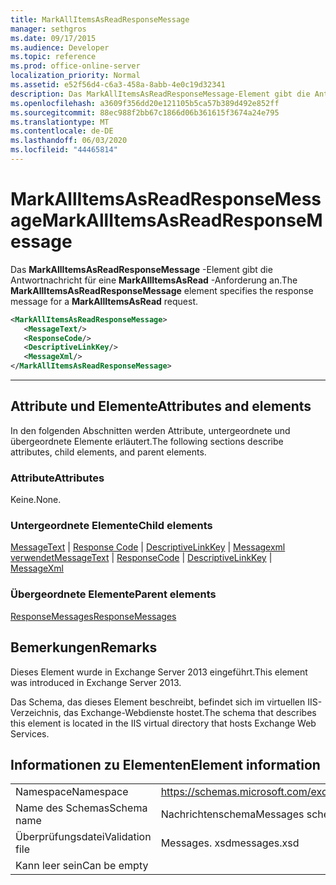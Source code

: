 ```yaml
---
title: MarkAllItemsAsReadResponseMessage
manager: sethgros
ms.date: 09/17/2015
ms.audience: Developer
ms.topic: reference
ms.prod: office-online-server
localization_priority: Normal
ms.assetid: e52f56d4-c6a3-458a-8abb-4e0c19d32341
description: Das MarkAllItemsAsReadResponseMessage-Element gibt die Antwortnachricht für eine MarkAllItemsAsRead-Anforderung an.
ms.openlocfilehash: a3609f356dd20e121105b5ca57b389d492e852ff
ms.sourcegitcommit: 88ec988f2bb67c1866d06b361615f3674a24e795
ms.translationtype: MT
ms.contentlocale: de-DE
ms.lasthandoff: 06/03/2020
ms.locfileid: "44465814"
---
```

# <a name="markallitemsasreadresponsemessage"></a><span data-ttu-id="edb21-103">MarkAllItemsAsReadResponseMessage</span><span class="sxs-lookup"><span data-stu-id="edb21-103">MarkAllItemsAsReadResponseMessage</span></span>

<span data-ttu-id="edb21-104">Das **MarkAllItemsAsReadResponseMessage** -Element gibt die Antwortnachricht für eine **MarkAllItemsAsRead** -Anforderung an.</span><span class="sxs-lookup"><span data-stu-id="edb21-104">The **MarkAllItemsAsReadResponseMessage** element specifies the response message for a **MarkAllItemsAsRead** request.</span></span> 
  
```XML
<MarkAllItemsAsReadResponseMessage>
   <MessageText/>
   <ResponseCode/>
   <DescriptiveLinkKey/>
   <MessageXml/>
</MarkAllItemsAsReadResponseMessage>
```

 ****
## <a name="attributes-and-elements"></a><span data-ttu-id="edb21-105">Attribute und Elemente</span><span class="sxs-lookup"><span data-stu-id="edb21-105">Attributes and elements</span></span>

<span data-ttu-id="edb21-106">In den folgenden Abschnitten werden Attribute, untergeordnete und übergeordnete Elemente erläutert.</span><span class="sxs-lookup"><span data-stu-id="edb21-106">The following sections describe attributes, child elements, and parent elements.</span></span>
  
### <a name="attributes"></a><span data-ttu-id="edb21-107">Attribute</span><span class="sxs-lookup"><span data-stu-id="edb21-107">Attributes</span></span>

<span data-ttu-id="edb21-108">Keine.</span><span class="sxs-lookup"><span data-stu-id="edb21-108">None.</span></span>
  
### <a name="child-elements"></a><span data-ttu-id="edb21-109">Untergeordnete Elemente</span><span class="sxs-lookup"><span data-stu-id="edb21-109">Child elements</span></span>

<span data-ttu-id="edb21-110">[MessageText](messagetext.md)  |  [Response Code](responsecode.md)  |  [DescriptiveLinkKey](descriptivelinkkey.md)  |  [Messagexml verwendet](messagexml.md)</span><span class="sxs-lookup"><span data-stu-id="edb21-110">[MessageText](messagetext.md) | [ResponseCode](responsecode.md) | [DescriptiveLinkKey](descriptivelinkkey.md) | [MessageXml](messagexml.md)</span></span>
  
### <a name="parent-elements"></a><span data-ttu-id="edb21-111">Übergeordnete Elemente</span><span class="sxs-lookup"><span data-stu-id="edb21-111">Parent elements</span></span>

[<span data-ttu-id="edb21-112">ResponseMessages</span><span class="sxs-lookup"><span data-stu-id="edb21-112">ResponseMessages</span></span>](responsemessages.md)
  
## <a name="remarks"></a><span data-ttu-id="edb21-113">Bemerkungen</span><span class="sxs-lookup"><span data-stu-id="edb21-113">Remarks</span></span>

<span data-ttu-id="edb21-114">Dieses Element wurde in Exchange Server 2013 eingeführt.</span><span class="sxs-lookup"><span data-stu-id="edb21-114">This element was introduced in Exchange Server 2013.</span></span>
  
<span data-ttu-id="edb21-115">Das Schema, das dieses Element beschreibt, befindet sich im virtuellen IIS-Verzeichnis, das Exchange-Webdienste hostet.</span><span class="sxs-lookup"><span data-stu-id="edb21-115">The schema that describes this element is located in the IIS virtual directory that hosts Exchange Web Services.</span></span>
  
## <a name="element-information"></a><span data-ttu-id="edb21-116">Informationen zu Elementen</span><span class="sxs-lookup"><span data-stu-id="edb21-116">Element information</span></span>

|||
|:-----|:-----|
|<span data-ttu-id="edb21-117">Namespace</span><span class="sxs-lookup"><span data-stu-id="edb21-117">Namespace</span></span>  <br/> |https://schemas.microsoft.com/exchange/services/2006/messages  <br/> |
|<span data-ttu-id="edb21-118">Name des Schemas</span><span class="sxs-lookup"><span data-stu-id="edb21-118">Schema name</span></span>  <br/> |<span data-ttu-id="edb21-119">Nachrichtenschema</span><span class="sxs-lookup"><span data-stu-id="edb21-119">Messages schema</span></span>  <br/> |
|<span data-ttu-id="edb21-120">Überprüfungsdatei</span><span class="sxs-lookup"><span data-stu-id="edb21-120">Validation file</span></span>  <br/> |<span data-ttu-id="edb21-121">Messages. xsd</span><span class="sxs-lookup"><span data-stu-id="edb21-121">messages.xsd</span></span>  <br/> |
|<span data-ttu-id="edb21-122">Kann leer sein</span><span class="sxs-lookup"><span data-stu-id="edb21-122">Can be empty</span></span>  <br/> ||
   

